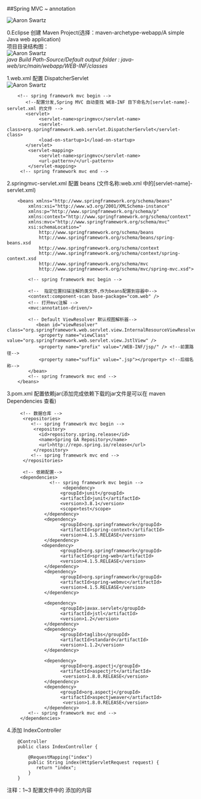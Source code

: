 ##Spring MVC ~ annotation
 
![Aaron Swartz](https://github.com/ittarvin/java-web/blob/master/src/main/webapp/images/mvc.png?raw=true)   

0.Eclipse 创建 Maven Project(选择：maven-archetype-webapp/A simple Java web application)   
项目目录结构图：   
![Aaron Swartz](https://github.com/ittarvin/java-web/blob/master/src/main/webapp/images/java_web_catalogue.png?raw=true)    
*java Build Path-Source/Default output folder : java-web/src/main/webapp/WEB-INF/classes*   

1.web.xml 配置 DispatcherServlet   
![Aaron Swartz](https://github.com/ittarvin/java-web/blob/master/src/main/webapp/images/mvc-contexts.gif?raw=true)  

        <!-- spring framework mvc begin -->
           <!--配置分发,Spring MVC 自动查找 WEB-INF 目下命名为[servlet-name]-servlet.xml 的文件 -->
           <servlet>
                <servlet-name>springmvc</servlet-name>
                <servlet-class>org.springframework.web.servlet.DispatcherServlet</servlet-class>
                <load-on-startup>1</load-on-startup>
           </servlet>
            <servlet-mapping>
                <servlet-name>springmvc</servlet-name>
                <url-pattern>/</url-pattern>
            </servlet-mapping>
         <!-- spring framework mvc end -->   
         
         
2.springmvc-servlet.xml 配置 beans (文件名称:web.xml 中的[servlet-name]-servlet.xml)

        <beans xmlns="http://www.springframework.org/schema/beans"
            xmlns:xsi="http://www.w3.org/2001/XMLSchema-instance"
            xmlns:p="http://www.springframework.org/schema/p"
            xmlns:context="http://www.springframework.org/schema/context"
            xmlns:mvc="http://www.springframework.org/schema/mvc"
            xsi:schemaLocation="
                http://www.springframework.org/schema/beans
                http://www.springframework.org/schema/beans/spring-beans.xsd
                http://www.springframework.org/schema/context
                http://www.springframework.org/schema/context/spring-context.xsd 
                http://www.springframework.org/schema/mvc
                http://www.springframework.org/schema/mvc/spring-mvc.xsd">
                
            <!-- spring framework mvc begin -->
           
            <!--  指定位置扫描注解的类文件,作为beans配置到容器中-->
            <context:component-scan base-package="com.web" />
            <!-- 打开mvc注解 -->
            <mvc:annotation-driven/>
            
            <!-- Default ViewResolver 默认视图解析器-->
               <bean id="viewResolver" class="org.springframework.web.servlet.view.InternalResourceViewResolver">
        		<property name="viewClass" value="org.springframework.web.servlet.view.JstlView" />
        		<property name="prefix" value="/WEB-INF/jsp/" /> <!--前置路径-->
        		<property name="suffix" value=".jsp"></property> <!--后缀名称-->
        	</bean>
            <!-- spring framework mvc end -->
        </beans>

3.pom.xml 配置依赖jar(添加完成依赖下载的jar文件是可以在 maven Dependencies 查看)

         <!-- 数据仓库 -->
          <repositories>
             <!-- spring framework mvc begin -->
        	  <repository>
        	    <id>repository.spring.release</id>
        	    <name>Spring GA Repository</name>
        	    <url>http://repo.spring.io/release</url>
        	  </repository>
        	 <!-- spring framework mvc end -->
          </repositories>  
          
          <!-- 依赖配置-->
         <dependencies>
                    <!-- spring framework mvc begin -->
                         <dependency>
        			    <groupId>junit</groupId>
        			    <artifactId>junit</artifactId>
        			    <version>3.8.1</version>
        			    <scope>test</scope>
        		  </dependency>
        		  <dependency>
        		        <groupId>org.springframework</groupId>
        		        <artifactId>spring-context</artifactId>
        		        <version>4.1.5.RELEASE</version>
        		  </dependency>
        		 <dependency>
        		        <groupId>org.springframework</groupId>
        		        <artifactId>spring-web</artifactId>
        		        <version>4.1.5.RELEASE</version>
        		  </dependency>
        		  <dependency>
        		        <groupId>org.springframework</groupId>
        		        <artifactId>spring-webmvc</artifactId>
        		        <version>4.1.5.RELEASE</version>
        		  </dependency>
        		  
        		  <dependency>
        		        <groupId>javax.servlet</groupId>
        		        <artifactId>jstl</artifactId>
        		        <version>1.2</version>
        		  </dependency>
        		  <dependency>
        		        <groupId>taglibs</groupId>
        		        <artifactId>standard</artifactId>
        		        <version>1.1.2</version>
        		  </dependency>
        		  
        		  <dependency>
        		        <groupId>org.aspectj</groupId>
        		        <artifactId>aspectjrt</artifactId>
        		         <version>1.8.0.RELEASE</version>
        		  </dependency>
        		  <dependency>
        		        <groupId>org.aspectj</groupId>
        		        <artifactId>aspectjweaver</artifactId>
        		         <version>1.8.0.RELEASE</version>
        		  </dependency>
        	<!-- spring framework mvc end -->
         </dependencies>

4.添加 IndexController

        @Controller
        public class IndexController {
        	
        	@RequestMapping("index")
            public String index(HttpServletRequest request) {
               return "index";
            }
        }


注释：1~3 配置文件中的 <!-- spring framework mvc begin -->添加的内容<!-- spring framework mvc end -->   


